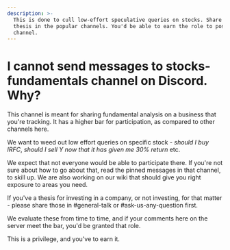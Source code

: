 ```yaml
---
description: >-
  This is done to cull low-effort speculative queries on stocks. Share your
  thesis in the popular channels. You'd be able to earn the role to post in that
  channel.
---
```


# I cannot send messages to stocks-fundamentals channel on Discord. Why?

This channel is meant for sharing fundamental analysis on a business that you're tracking. It has a higher bar for participation, as compared to other channels here.

We want to weed out low effort queries on specific stock - _should I buy IRFC_, _should I sell Y now that it has given me 30% return_ etc.

We expect that not everyone would be able to participate there. If you're not sure about how to go about that, read the pinned messages in that channel, to skill up. We are also working on our wiki that should give you right exposure to areas you need.

If you've a thesis for investing in a company, or not investing, for that matter - please share those in \#general-talk or \#ask-us-any-question first.

We evaluate these from time to time, and if your comments here on the server meet the bar, you'd be granted that role.

This is a privilege, and you've to earn it.


